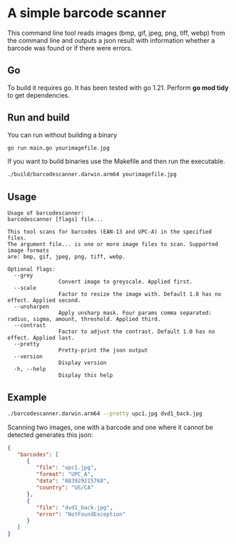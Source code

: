 # A simple barcode scanner 

This command line tool reads images (bmp, gif, jpeg, png, tiff, webp) from the command line and outputs a json result with information whether a barcode was found or if there were errors.

## Go

To build it requires go. It has been tested with go 1.21. Perform **go mod tidy** to get dependencies. 


## Run and build

You can run without building a binary
```sh
go run main.go yourimagefile.jpg
```

If you want to build binaries use the Makefile and then run the executable. 
```sh
./build/barcodescanner.darwin.arm64 yourimagefile.jpg
```


## Usage
```
Usage of barcodescanner:
barcodescanner [flags] file...

This tool scans for barcodes (EAN-13 and UPC-A) in the specified files.
The argument file... is one or more image files to scan. Supported image formats
are: bmp, gif, jpeg, png, tiff, webp.

Optional flags:
  --grey
                Convert image to greyscale. Applied first.
  --scale
                Factor to resize the image with. Default 1.0 has no effect. Applied second.
  --unsharpen
                Apply unsharp mask. Four params comma separated: radius, sigma, amount, threshold. Applied third.
  --contrast
                Factor to adjust the contrast. Default 1.0 has no effect. Applied last.
  --pretty
                Pretty-print the json output
  --version
                Display version
  -h, --help
                Display this help

```


## Example

```sh
./barcodescanner.darwin.arm64 --pretty upc1.jpg dvd1_back.jpg
```
Scanning two images, one with a barcode and one where it cannot be detected generates this json:
```json
{
   "barcodes": [
      {
         "file": "upc1.jpg",
         "format": "UPC_A",
         "data": "883929215768",
         "country": "US/CA"
      },
      {
         "file": "dvd1_back.jpg",
         "error": "NotFoundException"
      }
   ]
}
```